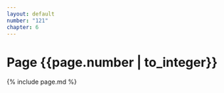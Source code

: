 ```yaml
---
layout: default
number: "121"
chapter: 6
---
```


# Page {{page.number | to_integer}}
{% include page.md %}
